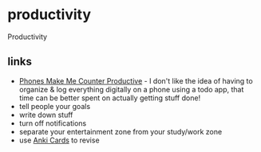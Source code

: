 # productivity

Productivity

## links

- [Phones Make Me Counter Productive](https://polarhive.ml/blog/phones-make-me-counter-productive) - I don't like the idea of having to organize & log everything digitally on a phone using a todo app, that time can be better spent on actually getting stuff done! 
- tell people your goals
- write down stuff
- turn off notifications
- separate your entertainment zone from your study/work zone
- use [Anki Cards](https://f-droid.org/packages/com.ichi2.anki/) to revise